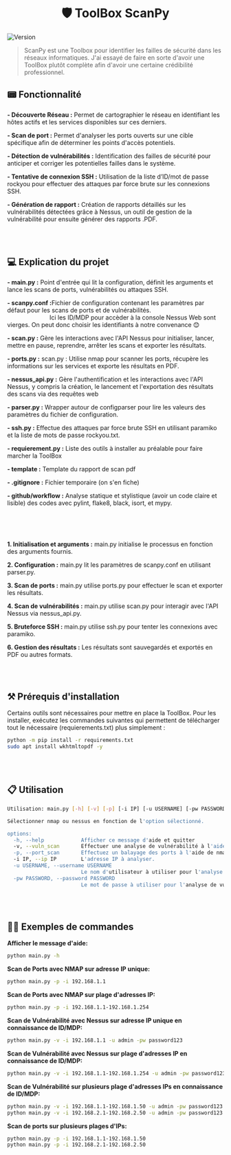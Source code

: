 <h1 align="center">🛡️ ToolBox ScanPy</h1>
<p>
  <img alt="Version" src="https://img.shields.io/badge/version-0.1-blue.svg?cacheSeconds=2592000" />
</p>

> ScanPy est une Toolbox pour identifier les failles de sécurité dans les réseaux informatiques. J'ai essayé de faire en sorte d'avoir une ToolBox plutôt complète afin d'avoir une certaine crédibilité professionnel.


## 📟 Fonctionnalité 
<B> - Découverte Réseau :</B> Permet de cartographier le réseau en identifiant les hôtes actifs et les services disponibles sur ces derniers.

<B> - Scan de port :</B> Permet d'analyser les ports ouverts sur une cible spécifique afin de déterminer les points d'accès potentiels.

<B> - Détection de vulnérabilités :</B> Identification des failles de sécurité pour anticiper et corriger les potentielles failles dans le système.

<B> - Tentative de connexion SSH :</B> Utilisation de la liste d’ID/mot de passe rockyou pour effectuer des attaques par force brute sur les connexions SSH.

<B> - Génération de rapport :</B> Création de rapports détaillés sur les vulnérabilités détectées grâce à Nessus, un outil de gestion de la vulnérabilité pour ensuite générer des rapports .PDF.

<br>
<br>


## 💻 Explication du projet 

<B> - main.py :</B> Point d'entrée qui lit la configuration, définit les arguments et lance les scans de ports, vulnérabilités ou attaques SSH.

<b> - scanpy.conf :</b>Fichier de configuration contenant les paramètres par défaut pour les scans de ports et de vulnérabilités. <br>
&nbsp;&nbsp;&nbsp;&nbsp;&nbsp;&nbsp;&nbsp;&nbsp;&nbsp;&nbsp;&nbsp;&nbsp;&nbsp;&nbsp;&nbsp;&nbsp;&nbsp;&nbsp;&nbsp;&nbsp;&nbsp;&nbsp;&nbsp;&nbsp;&nbsp;Ici les ID/MDP pour accèder à la console Nessus Web sont vierges. On peut donc choisir les identifiants à notre convenance 😊

<B> - scan.py :</B> Gère les interactions avec l'API Nessus pour initialiser, lancer, mettre en pause, reprendre, arrêter les scans et exporter les résultats.

<B> - ports.py :</B> scan.py : Utilise nmap pour scanner les ports, récupère les informations sur les services et exporte les résultats en PDF.

<B> - nessus_api.py :</B>  Gère l'authentification et les interactions avec l'API Nessus, y compris la création, le lancement et l'exportation des résultats des scans via des requêtes web

<B> - parser.py :</B> Wrapper autour de configparser pour lire les valeurs des paramètres du fichier de configuration.

<B> - ssh.py :</B> Effectue des attaques par force brute SSH en utilisant paramiko et la liste de mots de passe rockyou.txt.

<B> - requierement.py :</B> Liste des outils à installer au préalable pour faire marcher la ToolBox

<B> - template :</B> Template du rapport de scan pdf

<B> - .gitignore :</B> Fichier temporaire (on s'en fiche)

<B> - github/workflow :</B> Analyse statique et stylistique (avoir un code claire et lisible) des codes avec pylint, flake8, black, isort, et mypy.

<br>
<br>
<br>

<B>1. Initialisation et arguments :</B> main.py initialise le processus en fonction des arguments fournis.

<B>2. Configuration :</B> main.py lit les paramètres de scanpy.conf en utilisant parser.py.

<B>3. Scan de ports :</B> main.py utilise ports.py pour effectuer le scan et exporter les résultats.

<B>4. Scan de vulnérabilités :</B> main.py utilise scan.py pour interagir avec l'API Nessus via nessus_api.py.

<B>5. Bruteforce SSH :</B> main.py utilise ssh.py pour tenter les connexions avec paramiko.

<B>6. Gestion des résultats :</B> Les résultats sont sauvegardés et exportés en PDF ou autres formats.

<br>
<br>




## ⚒️ Prérequis d'installation

Certains outils sont nécessaires pour mettre en place la ToolBox. Pour les installer, exécutez les commandes suivantes qui permettent de télécharger tout le nécessaire (requierements.txt) plus simplement  :

```sh
python -m pip install -r requirements.txt
sudo apt install wkhtmltopdf -y
```
<br>
<br>

## 📋 Utilisation

```sh
Utilisation: main.py [-h] [-v] [-p] [-i IP] [-u USERNAME] [-pw PASSWORD]

Sélectionner nmap ou nessus en fonction de l'option sélectionné.

options:
  -h, --help            Afficher ce message d'aide et quitter
  -v, --vuln_scan       Effectuer une analyse de vulnérabilité à l'aide de Nessus
  -p, --port_scan       Effectuez un balayage des ports à l'aide de nmap.
  -i IP, --ip IP        L'adresse IP à analyser.
  -u USERNAME, --username USERNAME
                        Le nom d'utilisateur à utiliser pour l'analyse de vulnérabilité.
  -pw PASSWORD, --password PASSWORD
                        Le mot de passe à utiliser pour l'analyse de vulnérabilité.
```
<br>
<br>


## 👨‍💻 Exemples de commandes 

<B>Afficher le message d'aide:</B>
```sh
python main.py -h
```

<B>Scan de Ports avec NMAP sur adresse IP unique: </B>
```sh
python main.py -p -i 192.168.1.1
```

<B>Scan de Ports avec NMAP sur plage d'adresses IP: </B>
```sh
python main.py -p -i 192.168.1.1-192.168.1.254
```

<B>Scan de Vulnérabilité avec Nessus sur adresse IP unique en connaissance de ID/MDP: </B>
```sh
python main.py -v -i 192.168.1.1 -u admin -pw password123
```

<B>Scan de Vulnérabilité avec Nessus sur plage d'adresses IP en connaissance de ID/MDP: </B>
```sh
python main.py -v -i 192.168.1.1-192.168.1.254 -u admin -pw password123
```

<B>Scan de Vulnérabilité sur plusieurs plage d'adresses IPs en connaissance de ID/MDP: </B>
```sh
python main.py -v -i 192.168.1.1-192.168.1.50 -u admin -pw password123
python main.py -v -i 192.168.2.1-192.168.2.50 -u admin -pw password123
```

<B>Scan de ports sur plusieurs plages d'IPs: </B>
```sh
python main.py -p -i 192.168.1.1-192.168.1.50
python main.py -p -i 192.168.2.1-192.168.2.50
```
